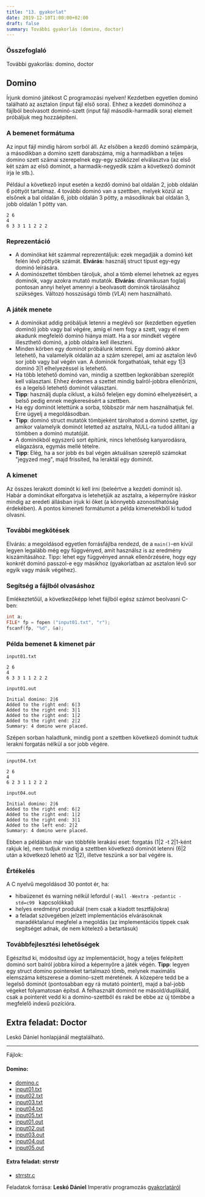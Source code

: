 ```yaml
---
title: "13. gyakorlat"
date: 2019-12-10T1:00:00+02:00
draft: false
summary: További gyakorlás (domino, doctor)
---
```


### Összefoglaló
További gyakorlás: domino, doctor

## Domino

Írjunk dominó játékost C programozási nyelven! Kezdetben egyetlen dominó található az asztalon (input fájl első sora). Ehhez a kezdeti dominóhoz a fájlból beolvasott dominó-szett (input fájl második-harmadik sora) elemeit próbáljuk meg hozzáépíteni.

### A bemenet formátuma
Az input fájl mindig három sorból áll. Az elsőben a kezdő dominó számpárja, a másodikban a domino szett darabszáma, míg a harmadikban a teljes domino szett számai szerepelnek egy-egy szóközzel elválasztva (az első két szám az első dominót, a harmadik-negyedik szám a következő dominót írja le stb.).


Például a következő input esetén a kezdő dominó bal oldalán 2, jobb oldalán 6 pöttyöt tartalmaz. 4 további dominó van a szettben, melyek közül az elsőnek a bal oldalán 6, jobb oldalán 3 pötty, a másodiknak bal oldalán 3, jobb oldalán 1 pötty van.

```
2 6
4
6 3 3 1 1 2 2 2
```

### Reprezentáció
 - A dominókat két számmal reprezentáljuk: ezek megadják a dominó két felén lévő pöttyök számát.
   **Elvárás**: használj struct típust egy-egy dominó leírására.
 - A dominószettet tömbben tároljuk, ahol a tömb elemei lehetnek az egyes dominók, vagy azokra mutató mutatók.
   **Elvárás**: dinamikusan foglalj pontosan annyi helyet amennyi a beolvasott dominók tárolásához szükséges. Változó hosszúságú tömb (*VLA*) nem használható.

### A játék menete
 - A dominókat addig próbáljuk letenni a meglévő sor (kezdetben egyetlen dominó) jobb vagy bal végére, amíg el nem fogy a szett, vagy el nem akadunk megfelelő dominó hiánya miatt. Ha a sor mindkét végére illeszthető dominó, a jobb oldalra kell illeszteni.
 - Minden körben egy dominót próbálunk letenni. Egy dominó akkor letehető, ha valamelyik oldalán az a szám szerepel, ami az asztalon lévő sor jobb vagy bal végén van. A dominók forgathatóak, tehát egy 1|3 dominó 3|1 elhelyezéssel is letehető.
 - Ha több letehető dominó van, mindig a szettben legkorábban szereplőt kell választani. Ehhez érdemes a szettet mindig balról-jobbra ellenőrizni, és a legelső letehető dominót választani.
 - **Tipp**: használj dupla ciklust, a külső feleljen egy dominó elhelyezésért, a belső pedig ennek megkeresésért a szettben.
 - Ha egy dominót letettünk a sorba, többször már nem használhatjuk fel. Erre ügyelj a megoldásodban.
 - **Tipp**: dominó struct mutatók tömbjeként tárolhatod a dominó szettet, így amikor valamelyik dominót letetted az asztalra, NULL-ra tudod állítani a tömbben a dominó mutatóját.
 - A dominókból egyszerű sort építünk, nincs lehetőség kanyarodásra, elágazásra, egymás mellé tételre.
 - **Tipp**: Elég, ha a sor jobb és bal végén aktuálisan szereplő számokat "jegyzed meg", majd frissíted, ha leraktál egy dominót.

### A kimenet
Az összes lerakott dominót ki kell írni (beleértve a kezdeti dominót is). Habár a dominókat elforgatva is letehetjük az asztalra, a képernyőre íráskor mindig az eredeti állásban írjuk ki őket (a könnyebb azonosíthatóság érdekében). A pontos kimeneti formátumot a példa kimenetekből ki tudod olvasni.

### További megkötések
Elvárás: a megoldásod egyetlen forrásfájlba rendezd, de a `main()`-en kívül legyen legalább még egy függvényed, amit használsz is az eredmény kiszámításához.
Tipp: lehet egy függvényed annak ellenőrzésére, hogy egy konkrét dominó passzol-e egy másikhoz (gyakorlatban az asztalon lévő sor egyik vagy másik végéhez).

### Segítség a fájlból olvasáshoz
Emlékeztetőül, a következőképp lehet fájlból egész számot beolvasni C-ben:

```c
int a;
FILE* fp = fopen ("input01.txt", "r");
fscanf(fp, "%d", &a);
```

### Példa bemenet & kimenet pár
`input01.txt`
```
2 6
4
6 3 3 1 1 2 2 2
```

`input01.out`
```
Initial domino: 2|6
Added to the right end: 6|3
Added to the right end: 3|1
Added to the right end: 1|2
Added to the right end: 2|2
Summary: 4 domino were placed.
```

Szépen sorban haladtunk, mindig pont a szettben következő dominót tudtuk lerakni forgatás nélkül a sor jobb végére.

---
`input04.txt`
```
2 6
4
6 2 3 1 1 2 2 2
```

`input04.out`
```
Initial domino: 2|6
Added to the right end: 6|2
Added to the right end: 1|2
Added to the right end: 3|1
Added to the left end: 2|2
Summary: 4 domino were placed.
```

Ebben a példában már van többféle lerakási eset: forgatás (1|2 -t 2|1-ként rakjuk le), nem tudjuk mindig a szettben következő dominót letenni (6|2 után a következő lehető az 1|2), illetve teszünk a sor bal végére is.

### Értékelés
A C nyelvű megoldásod 30 pontot ér, ha:
 - hibaüzenet és warning nélkül lefordul (`-Wall -Wextra -pedantic -std=c99 ` kapcsolókkal)
 - helyes eredményt produkál (nem csak a kiadott tesztfájlokra)
 - a feladat szövegében jelzett implementációs elvárásoknak maradéktalanul megfelel a megoldás (az implementációs tippek csak segítséget adnak, de nem kötelező a betartásuk)


### Továbbfejlesztési lehetőségek
Egészítsd ki, módosítsd úgy az implementációt, hogy a teljes felépített dominó sort balról jobbra kiírod a képernyőre a játék végén.
**Tipp**: legyen egy struct domino pointereket tartalmazó tömb, melynek maximális elemszáma kétszerese a domino-szett méretének. A közepére tedd be a legelső dominót (pontosabban egy rá mutató pointert), majd a bal-jobb végeket folyamatosan építsd. A felhasznált dominót ne másold/duplikáld, csak a pointerét vedd ki a domino-szettből és rakd be ebbe az új tömbbe a megfelelő indexű pozícióra.

## Extra feladat: Doctor
Leskó Dániel honlapjánál megtalálható.

---
Fájlok:

#### Domino:
- [domino.c](domino.c)
- [input01.txt](input01.txt)
- [input02.txt](input02.txt)
- [input03.txt](input03.txt)
- [input04.txt](input04.txt)
- [input05.txt](input05.txt)
- [input01.out](input01.out)
- [input02.out](input02.out)
- [input03.out](input03.out)
- [input04.out](input04.out)
- [input05.out](input05.out)


#### Extra feladat: strrstr
- [strrstr.c](strrstr.c)

Feladatok forrása:
**Leskó Dániel** Imperativ programozás [gyakorlatáról](http://ldani.web.elte.hu/ip/12)
